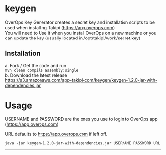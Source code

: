keygen
======

OverOps Key Generator creates a secret key and installation scripts to be used when installing Takipi (https://app.overops.com)<br/>
You will need to Use it when you install OverOps on a new machine or you can update the key (usually located in /opt/takipi/work/secret.key)


Installation
-------------
a. Fork / Get the code and run<br/>
```mvn clean compile assembly:single```<br/>
b. Download the latest release<br/>
https://s3.amazonaws.com/app-takipi-com/keygen/keygen-1.2.0-jar-with-dependencies.jar

Usage
======
USERNAME and PASSWORD are the ones you use to login to OverOps app (https://app.overops.com)<br/>

URL defaults to https://app.overops.com if left off.  

```java -jar keygen-1.2.0-jar-with-dependencies.jar USERNAME PASSWORD URL```

----------
